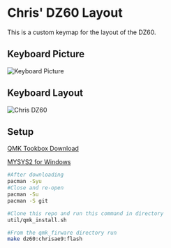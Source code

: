 # Chris' DZ60 Layout

This is a custom keymap for the layout of the DZ60.

## Keyboard Picture

![Keyboard Picture](https://i.imgur.com/cbKxxx4.jpg)

## Keyboard Layout

![Chris DZ60](https://i.imgur.com/sILXwXc.png)

## Setup

[QMK Tookbox Download](https://github.com/qmk/qmk_toolbox/releases/tag/0.0.13)

[MYSYS2 for Windows](http://www.msys2.org/)

``` bash
#After downloading
pacman -Syu
#Close and re-open
pacman -Su
pacman -S git

#Clone this repo and run this command in directory
util/qmk_install.sh
```

``` bash
#From the qmk_firware directory run
make dz60:chrisae9:flash
```

